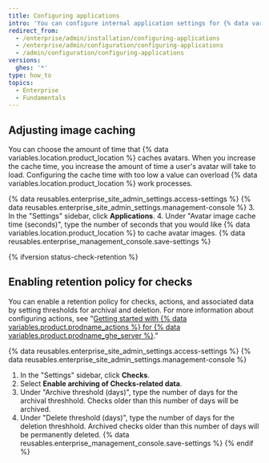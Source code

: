 ```yaml
---
title: Configuring applications
intro: 'You can configure internal application settings for {% data variables.location.product_location %}.'
redirect_from:
  - /enterprise/admin/installation/configuring-applications
  - /enterprise/admin/configuration/configuring-applications
  - /admin/configuration/configuring-applications
versions:
  ghes: '*'
type: how_to
topics:
  - Enterprise
  - Fundamentals
---
```

## Adjusting image caching

You can choose the amount of time that {% data variables.location.product_location %} caches avatars. When you increase the cache time, you increase the amount of time a user's avatar will take to load. Configuring the cache time with too low a value can overload {% data variables.location.product_location %} work processes.

{% data reusables.enterprise_site_admin_settings.access-settings %}
{% data reusables.enterprise_site_admin_settings.management-console %}
3. In the "Settings" sidebar, click **Applications**.
4. Under "Avatar image cache time (seconds)", type the number of seconds that you would like {% data variables.location.product_location %} to cache avatar images.
{% data reusables.enterprise_management_console.save-settings %}

{% ifversion status-check-retention %}
## Enabling retention policy for checks
You can enable a retention policy for checks, actions, and associated data by setting thresholds for archival and deletion. For more information about configuring actions, see "[Getting started with {% data variables.product.prodname_actions %} for {% data variables.product.prodname_ghe_server %}](/admin/github-actions/getting-started-with-github-actions-for-your-enterprise/about-github-actions-for-enterprises)."

{% data reusables.enterprise_site_admin_settings.access-settings %}
{% data reusables.enterprise_site_admin_settings.management-console %}
1. In the "Settings" sidebar, click **Checks**.
2. Select **Enable archiving of Checks-related data**.
3. Under "Archive threshold (days)", type the number of days for the archival threshhold. Checks older than this number of days will be archived. 
4. Under "Delete threshold (days)", type the number of days for the deletion threshhold. Archived checks older than this number of days will be permanently deleted. 
{% data reusables.enterprise_management_console.save-settings %}
{% endif %}
